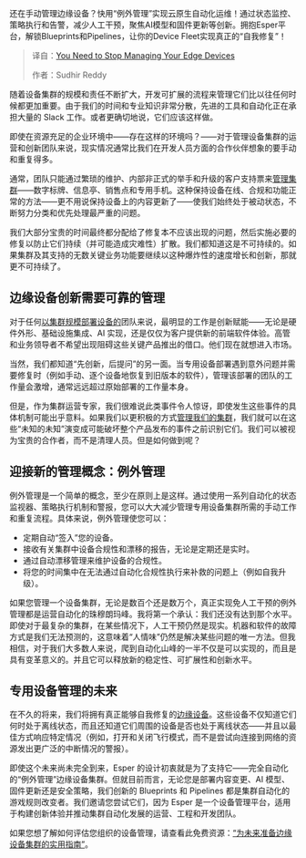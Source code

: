 
<!--
title: 你需要停止管理你的边缘设备
cover: https://cdn.thenewstack.io/media/2025/02/04295d28-tablet1a.jpg
summary: 还在手动管理边缘设备？快用“例外管理”实现云原生自动化运维！通过状态监控、策略执行和告警，减少人工干预，聚焦AI模型和固件更新等创新。拥抱Esper平台，解锁Blueprints和Pipelines，让你的Device Fleet实现真正的“自我修复”！
-->

还在手动管理边缘设备？快用“例外管理”实现云原生自动化运维！通过状态监控、策略执行和告警，减少人工干预，聚焦AI模型和固件更新等创新。拥抱Esper平台，解锁Blueprints和Pipelines，让你的Device Fleet实现真正的“自我修复”！

> 译自：[You Need to Stop Managing Your Edge Devices](https://thenewstack.io/you-need-to-stop-managing-your-edge-devices/)
> 
> 作者：Sudhir Reddy

随着设备集群的规模和责任不断扩大，开发可扩展的流程来管理它们比以往任何时候都更加重要。由于我们的时间和专业知识非常分散，先进的工具和自动化正在承担大量的 Slack 工作。或者更确切地说，它们应该这样做。

即使在资源充足的企业环境中——存在这样的环境吗？——对于管理设备集群的运营和创新团队来说，现实情况通常比我们在开发人员方面的合作伙伴想象的要手动和重复得多。

通常，团队只能通过繁琐的维护、内部非正式的举手和升级的客户支持票来[管理集群](https://thenewstack.io/edge-computing/)——数字标牌、信息亭、销售点和专用手机。这种保持设备在线、合规和功能正常的方法——更不用说保持设备上的内容更新了——使我们始终处于被动状态，不断努力分类和优先处理最严重的问题。

我们大部分宝贵的时间最终都分配给了修复本不应该出现的问题，然后实施必要的修复以防止它们持续（并可能造成灾难性）扩散。我们都知道这是不可持续的。如果集群及其支持的无数关键业务功能要继续以这种爆炸性的速度增长和创新，那就更不可持续了。

## 边缘设备创新需要可靠的管理

对于任何[以集群规模部署设备的](https://thenewstack.io/the-benefits-of-using-microservices-for-edge-devices/)团队来说，最明显的工作是创新赋能——无论是硬件外形、基础设施集成、AI 实现，还是仅仅为客户提供新的前端软件体验。高管和业务领导者不希望出现阻碍这些关键产品推出的借口。他们现在就想进入市场。

当然，我们都知道“先创新，后提问”的另一面。当专用设备部署遇到意外问题并需要修复时（例如手动、逐个设备地恢复到旧版本的软件），管理该部署的团队的工作量会激增，通常远远超过原始部署的工作量本身。

但是，作为集群运营专家，我们很难说此类事件令人惊讶，即使发生这些事件的具体机制可能出乎意料。如果我们以更积极的方式[管理我们的集群](https://thenewstack.io/tackling-the-complexities-of-kubernetes-fleet-management/)，我们就可以在这些“未知的未知”演变成可能破坏整个产品发布的事件之前识别它们。我们可以被视为宝贵的合作者，而不是清理人员。但是如何做到呢？

## 迎接新的管理概念：例外管理
例外管理是一个简单的概念，至少在原则上是这样。通过使用一系列自动化的状态监视器、策略执行机制和警报，您可以大大减少管理专用设备集群所需的手动工作和重复流程。具体来说，例外管理使您可以：

- 定期自动“签入”您的设备。
- 接收有关集群中设备合规性和漂移的报告，无论是定期还是实时。
- 通过自动漂移管理来维护设备的合规性。
- 将您的时间集中在无法通过自动化合规性执行来补救的问题上（例如自我升级）。

如果您管理一个设备集群，无论是数百个还是数万个，真正实现免人工干预的例外管理都是运营自动化的珠穆朗玛峰。我将第一个承认：我们还没有达到那个水平。即使对于最复杂的集群，在某些情况下，人工干预仍然是现实。机器和软件的故障方式是我们无法预测的，这意味着“人情味”仍然是解决某些问题的唯一方法。但我相信，对于我们大多数人来说，爬到自动化山峰的一半不仅是可以实现的，而且是具有变革意义的。并且它可以释放新的稳定性、可扩展性和创新水平。

## 专用设备管理的未来
在不久的将来，我们将拥有真正能够自我修复的[边缘设备](https://thenewstack.io/the-challenge-of-scaling-the-intelligent-edge/)。这些设备不仅知道它们何时处于离线状态，而且还知道它们周围的设备是否也处于离线状态——并且以最佳方式响应特定情况（例如，打开和关闭飞行模式，而不是尝试向连接到网络的资源发出更广泛的中断情况的警报）。

即使这个未来尚未完全到来，Esper 的设计初衷就是为了支持它——完全自动化的“例外管理”边缘设备集群。但就目前而言，无论您是部署内容变更、AI 模型、固件更新还是安全策略，我们创新的 Blueprints 和 Pipelines 都是集群自动化的游戏规则改变者。我们邀请您尝试它们，因为 Esper 是一个设备管理平台，适用于构建创新体验并推动集群自动化发展的运营、工程和开发团队。

如果您想了解如何评估您组织的设备管理，请查看此免费资源：[“为未来准备边缘设备集群的实用指南”](https://www.esper.io/ebook/the-practical-guide-to-preparing-edge-device-fleets-for-the-future)。